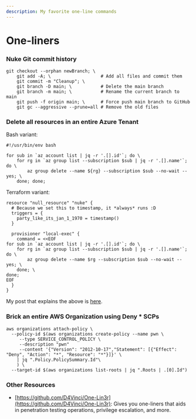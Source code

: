 ```yaml
---
description: My favorite one-line commands
---
```


# One-liners

### Nuke Git commit history

```text
git checkout --orphan newBranch; \ 
	git add -A; \                   # Add all files and commit them 
	git commit -m "Cleanup"; \
	git branch -D main; \           # Delete the main branch
	git branch -m main; \           # Rename the current branch to main
	git push -f origin main; \      # Force push main branch to GitHub
	git gc --aggressive --prune=all # Remove the old files
```

### Delete all resources in an entire Azure Tenant

Bash variant:

```text
#!/usr/bin/env bash

for sub in `az account list | jq -r '.[].id'`; do \
    for rg in `az group list --subscription $sub | jq -r '.[].name'`; do \
        az group delete --name ${rg} --subscription $sub --no-wait --yes; \
    done; done;
```

Terraform variant:

```text
resource "null_resource" "nuke" {
  # Because we set this to timestamp, it *always* runs :D
  triggers = {
    party_like_its_jan_1_1970 = timestamp()
  }

  provisioner "local-exec" {
    command = <<EOF
for sub in `az account list | jq -r '.[].id'`; do \
    for rg in `az group list --subscription $sub | jq -r '.[].name'`; do \
        az group delete --name $rg --subscription $sub --no-wait --yes; \
    done; \
done;
EOF
  }
}
```

My post that explains the above is [here](https://kmcquade.com/2020/11/nuking-all-azure-resource-groups-under-all-azure-subscriptions/). 

### Brick an entire AWS Organization using Deny \* SCPs

```text
aws organizations attach-policy \
  --policy-id $(aws organizations create-policy --name pwn \
     --type SERVICE_CONTROL_POLICY \
     --description "pwn" 
     --content '{"Version": "2012-10-17","Statement": [{"Effect": "Deny", "Action": "*", "Resource": "*"}]}' \
    | jq ".Policy.PolicySummary.Id"\
    ) \
  --target-id $(aws organizations list-roots | jq ".Roots | .[0].Id")
```

### Other Resources

* [https://github.com/D4Vinci/One-Lin3r](https://github.com/D4Vinci/One-Lin3r): Gives you one-liners that aids in penetration testing operations, privilege escalation, and more.

